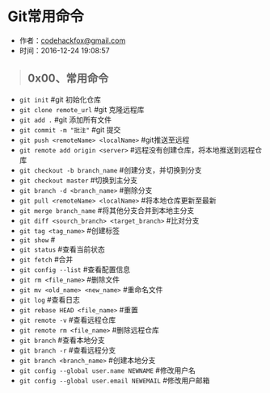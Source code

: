 # Git常用命令

- 作者：codehackfox@gmail.com
- 时间：2016-12-24 19:08:57

>## 0x00、常用命令
- ``git init``  #git 初始化仓库
- ``git clone remote_url``      #git 克隆远程库
- ``git add .`` #git 添加所有文件
- ``git commit -m "批注"``      #git 提交
- ``git push <remoteName> <localName>``                 #git推送至远程
- ``git remote add origin <server>``    #远程没有创建仓库，将本地推送到远程仓库
- ``git checkout -b branch_name``   #创建分支，并切换到分支
- ``git checkout master``       #切换到主分支
- ``git branch -d <branch_name>``     #删除分支
- ``git pull <remoteName> <localName>``    #将本地仓库更新至最新
- ``git merge branch_name``    #将其他分支合并到本地主分支
- ``git diff <sourch_branch> <target_branch>``     #比对分支
- ``git tag <tag_name>``   #创建标签
- ``git show``     #
- ``git status``   #查看当前状态
- ``git fetch``    #合并
- ``git config --list``    #查看配置信息
- ``git rm <file_name>``   #删除文件
- ``git mv <old_name> <new_name>``     #重命名文件
- ``git log``      #查看日志
- ``git rebase HEAD <file_name>``  #重置
- ``git remote -v``    #查看远程仓库
- ``git remote rm <file_name>``    #删除远程仓库
- ``git branch``   #查看本地分支
- ``git branch -r``    #查看远程分支
- ``git branch <branch_name>`` #创建本地分支
- ``git config --global user.name NEWNAME``    #修改用户名
- ``git config --global user.email NEWEMAIL``  #修改用户邮箱
